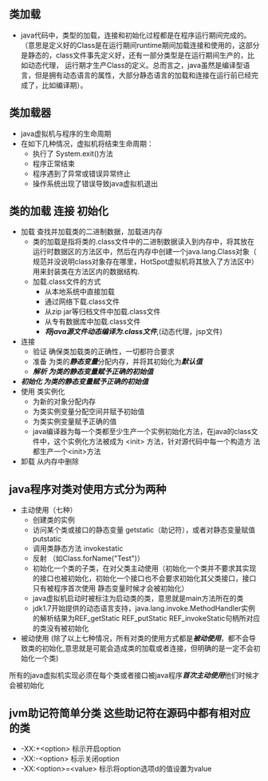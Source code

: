 ## 类加载

+ java代码中，类型的加载，连接和初始化过程都是在程序运行期间完成的。
（意思是定义好的Class是在运行期间runtime期间加载连接和使用的，这部分是静态的，class文件事先定义好，还有一部分类型是在运行期间生产的，比如动态代理，
  运行期才生产Class的定义。总而言之，java虽然是编译型语言，但是拥有动态语言的属性，大部分静态语言的加载和连接在运行前已经完成了，比如编译期）。

## 类加载器

+ java虚拟机与程序的生命周期
+ 在如下几种情况，虚拟机将结束生命周期：
   - 执行了 System.exit()方法
   - 程序正常结束
   - 程序遇到了异常或错误异常终止
   - 操作系统出现了错误导致java虚拟机退出
   
## 类的加载 连接 初始化

+ 加载 查找并加载类的二进制数据，加载进内存
   - 类的加载是指将类的.class文件中的二进制数据读入到内存中，将其放在运行时数据区的方法区中，然后在内存中创建一个java.lang.Class对象（
   规范并没说明class对象存在哪里，HotSpot虚拟机将其放入了方法区中）用来封装类在方法区内的数据结构.
   - 加载.class文件的方式
      + 从本地系统中直接加载
      + 通过网络下载.class文件
      + 从zip jar等归档文件中加载.class文件
      + 从专有数据库中加载.class文件
      + ***将java源文件动态编译为.class文件***,(动态代理，jsp文件)
+ 连接
   - 验证 确保类加载类的正确性，一切都符合要求
   - 准备 为类的***静态变量***分配内存，并将其初始化为***默认值***
   - ***解析 为类的静态变量赋予正确的初始值*** 
+ ***初始化 为类的静态变量赋予正确的初始值***
+ 使用 类实例化
   - 为新的对象分配内存
   - 为类实例变量分配空间并赋予初始值
   - 为类实例变量赋予正确的值
   - java编译器为每一个类都至少生产一个实例初始化方法，在java的class文件中，这个实例化方法被成为 \<init> 方法，针对源代码中每一个构造方
   法都生产一个\<init>方法
+ 卸载 从内存中删除

## java程序对类对使用方式分为两种
+ 主动使用（七种）
   - 创建类的实例
   - 访问某个类或接口的静态变量 getstatic（助记符），或者对静态变量赋值 putstatic
   - 调用类静态方法 invokestatic
   - 反射 （如Class.forName("Test")）
   - 初始化一个类的子类，在对父类主动使用（初始化一个类并不要求其实现的接口也被初始化，初始化一个接口也不会要求初始化其父类接口，接口只有被程序首次使用
   静态变量时候才会被初始化）
   - java虚拟机启动时被标注为启动类的类，意思就是main方法所在的类
   - jdk1.7开始提供的动态语言支持，java.lang.invoke.MethodHandler实例的解析结果为REF_getStatic REF_putStatic REF_invokeStatic句柄所对应的类没有被初始化
+ 被动使用 (除了以上七种情况，所有对类的使用方式都是***被动使用***，都不会导致类的初始化,意思就是可能会造成类的加载或者连接，但明确的是一定不会初始化一个类)

所有的java虚拟机实现必须在每个类或者接口被java程序***首次主动使用***他们时候才会被初始化

## jvm助记符简单分类 这些助记符在源码中都有相对应的类
+ -XX\:\+\<option> 标示开启option
+ \-XX:\-\<option> 标示关闭option
+ \-XX:\<option>=\<value> 标示将option选项d的值设置为value
